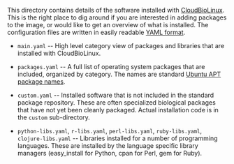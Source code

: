 This directory contains details of the software installed with
[CloudBioLinux][1]. This is the right place to dig around if you are interested
in adding packages to the image, or would like to get an overview of what is
installed. The configuration files are written in easily readable [YAML format][2].

* `main.yaml` --  High level category view of packages and libraries that are
  installed with CloudBioLinux.

* `packages.yaml` -- A full list of operating system packages that are included,
  organized by category. The names are standard [Ubuntu APT package names][3].

* `custom.yaml` -- Installed software that is not included in the standard
  package repository. These are often specialized biological packages that have
  not yet been cleanly packaged. Actual installation code is in the `custom`
  sub-directory.

* `python-libs.yaml`, `r-libs.yaml`, `perl-libs.yaml`, `ruby-libs.yaml`,
  `clojure-libs.yaml` -- Libraries installed for a number of programming
  languages. These are installed by the language specific library managers
  (easy\_install for Python, cpan for Perl, gem for Ruby).


[1]: http://cloudbiolinux.com/
[2]: http://en.wikipedia.org/wiki/YAML
[3]: https://help.ubuntu.com/community/AptGet/Howto
